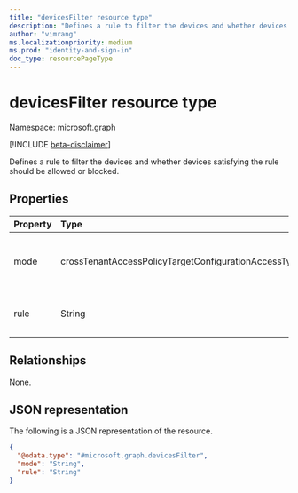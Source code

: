 ```yaml
---
title: "devicesFilter resource type"
description: "Defines a rule to filter the devices and whether devices satisfying the rule should be allowed or blocked."
author: "vimrang"
ms.localizationpriority: medium
ms.prod: "identity-and-sign-in"
doc_type: resourcePageType
---
```


# devicesFilter resource type

Namespace: microsoft.graph

[!INCLUDE [beta-disclaimer](../../includes/beta-disclaimer.md)]

Defines a rule to filter the devices and whether devices satisfying the rule should be allowed or blocked.

## Properties

|Property|Type|Description|
|:---|:---|:---|
|mode|crossTenantAccessPolicyTargetConfigurationAccessType|Determines whether devices satisfying the rule should be allowed or blocked.The possible values are: `allowed`, `blocked`, `unknownFutureValue`.|
|rule|String|Defines the rule to filter the devices. For example, `device.deviceAttribute2 -eq 'PrivilegedAccessWorkstation'`.|

## Relationships

None.

## JSON representation

The following is a JSON representation of the resource.
<!-- {
  "blockType": "resource",
  "@odata.type": "microsoft.graph.devicesFilter"
}
-->
``` json
{
  "@odata.type": "#microsoft.graph.devicesFilter",
  "mode": "String",
  "rule": "String"
}
```
